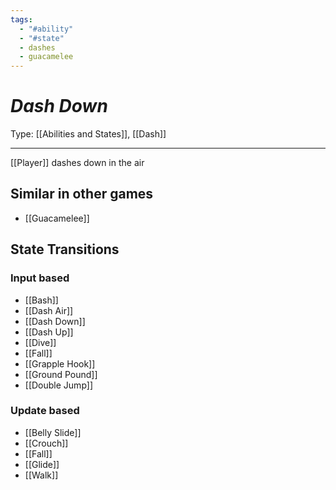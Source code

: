 ```yaml
---
tags:
  - "#ability"
  - "#state"
  - dashes
  - guacamelee
---
```

# _Dash Down_

Type: [[Abilities and States]], [[Dash]]

----


[[Player]] dashes down in the air


## Similar in other games

* [[Guacamelee]]



## State Transitions

### Input based

* [[Bash]]
* [[Dash Air]]
* [[Dash Down]]
* [[Dash Up]]
* [[Dive]]
* [[Fall]]
* [[Grapple Hook]]
* [[Ground Pound]]
* [[Double Jump]]

### Update based

* [[Belly Slide]]
* [[Crouch]]
* [[Fall]]
* [[Glide]]
* [[Walk]]